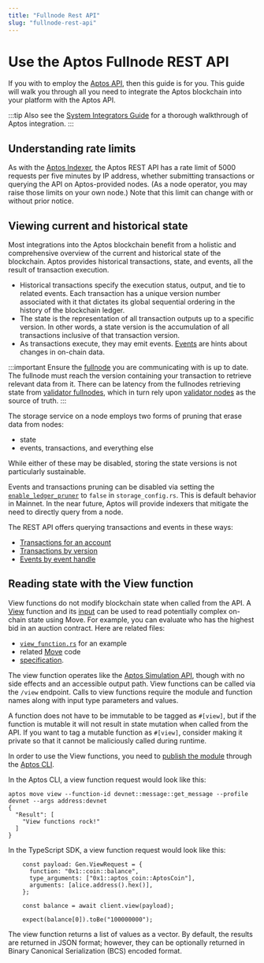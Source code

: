 ```yaml
---
title: "Fullnode Rest API"
slug: "fullnode-rest-api"
---
```


# Use the Aptos Fullnode REST API

If you with to employ the [Aptos API](https://aptos.dev/nodes/aptos-api-spec/#/), then this guide is for you. This guide will walk you through all you need to integrate the Aptos blockchain into your platform with the Aptos  API.

:::tip
Also see the [System Integrators Guide](../guides/system-integrators-guide.md) for a thorough walkthrough of Aptos integration.
:::

## Understanding rate limits

As with the [Aptos Indexer](../indexer/api/labs-hosted.md#rate-limits), the Aptos REST API has a rate limit of 5000 requests per five minutes by IP address, whether submitting transactions or querying the API on Aptos-provided nodes. (As a node operator, you may raise those limits on your own node.) Note that this limit can change with or without prior notice.

## Viewing current and historical state

Most integrations into the Aptos blockchain benefit from a holistic and comprehensive overview of the current and historical state of the blockchain. Aptos provides historical transactions, state, and events, all the result of transaction execution.

* Historical transactions specify the execution status, output, and tie to related events. Each transaction has a unique version number associated with it that dictates its global sequential ordering in the history of the blockchain ledger.
* The state is the representation of all transaction outputs up to a specific version. In other words, a state version is the accumulation of all transactions inclusive of that transaction version.
* As transactions execute, they may emit events. [Events](../concepts/events.md) are hints about changes in on-chain data.

:::important
Ensure the [fullnode](../nodes/networks.md) you are communicating with is up to date. The fullnode must reach the version containing your transaction to retrieve relevant data from it. There can be latency from the fullnodes retrieving state from [validator fullnodes](../concepts/fullnodes.md), which in turn rely upon [validator nodes](../concepts/validator-nodes.md) as the source of truth.
:::

The storage service on a node employs two forms of pruning that erase data from nodes:

* state
* events, transactions, and everything else

While either of these may be disabled, storing the state versions is not particularly sustainable.

Events and transactions pruning can be disabled via setting the [`enable_ledger_pruner`](https://github.com/aptos-labs/aptos-core/blob/cf0bc2e4031a843cdc0c04e70b3f7cd92666afcf/config/src/config/storage_config.rs#L141) to `false` in `storage_config.rs`. This is default behavior in Mainnet. In the near future, Aptos will provide indexers that mitigate the need to directly query from a node.

The REST API offers querying transactions and events in these ways:

* [Transactions for an account](https://fullnode.devnet.aptoslabs.com/v1/spec#/operations/get_account_transactions)
* [Transactions by version](https://fullnode.devnet.aptoslabs.com/v1/spec#/operations/get_transaction_by_version)
* [Events by event handle](https://fullnode.devnet.aptoslabs.com/v1/spec#/operations/get_events_by_event_handle)

## Reading state with the View function

View functions do not modify blockchain state when called from the API. A [View](https://github.com/aptos-labs/aptos-core/blob/main/api/src/view_function.rs) function and its [input](https://github.com/aptos-labs/aptos-core/blob/main/api/types/src/view.rs) can be used to read potentially complex on-chain state using Move. For example, you can evaluate who has the highest bid in an auction contract. Here are related files:

* [`view_function.rs`](https://github.com/aptos-labs/aptos-core/blob/main/api/src/tests/view_function.rs) for an example
* related [Move](https://github.com/aptos-labs/aptos-core/blob/90c33dc7a18662839cd50f3b70baece0e2dbfc71/aptos-move/framework/aptos-framework/sources/coin.move#L226) code
* [specification](https://github.com/aptos-labs/aptos-core/blob/90c33dc7a18662839cd50f3b70baece0e2dbfc71/api/doc/spec.yaml#L8513).

The view function operates like the [Aptos Simulation API](../guides/system-integrators-guide.md#testing-transactions-or-transaction-pre-execution), though with no side effects and an accessible output path. View functions can be called via the `/view` endpoint. Calls to view functions require the module and function names along with input type parameters and values.

A function does not have to be immutable to be tagged as `#[view]`, but if the function is mutable it will not result in state mutation when called from the API.
If you want to tag a mutable function as `#[view]`, consider making it private so that it cannot be maliciously called during runtime.

In order to use the View functions, you need to [publish the module](../move/move-on-aptos/cli.md#publishing-a-move-package-with-a-named-address) through the [Aptos CLI](../tools/aptos-cli/install-cli/index.md).

In the Aptos CLI, a view function request would look like this:
```
aptos move view --function-id devnet::message::get_message --profile devnet --args address:devnet
{
  "Result": [
    "View functions rock!"
  ]
}
```

In the TypeScript SDK, a view function request would look like this:
```
    const payload: Gen.ViewRequest = {
      function: "0x1::coin::balance",
      type_arguments: ["0x1::aptos_coin::AptosCoin"],
      arguments: [alice.address().hex()],
    };

    const balance = await client.view(payload);

    expect(balance[0]).toBe("100000000");
```

The view function returns a list of values as a vector. By default, the results are returned in JSON format; however, they can be optionally returned in Binary Canonical Serialization (BCS) encoded format.
